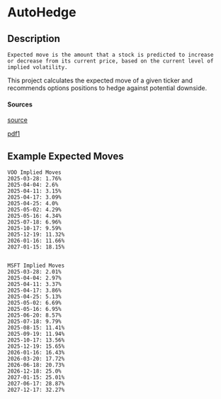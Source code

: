 # AutoHedge

## Description

```
Expected move is the amount that a stock is predicted to increase 
or decrease from its current price, based on the current level of 
implied volatility.
```

This project calculates the expected move of a given ticker and 
recommends options positions to hedge against potential downside.

#### Sources
[source](https://www.tastylive.com/definitions/calculating-expected-move)

[pdf1](https://www.comintel.com/meetup/DanQueen/Original-Talk-2018-05/EARNINGS%20TRADE%20Presentation%20%2020180523%20Final.pdf)

## Example Expected Moves
```
VOO Implied Moves
2025-03-28: 1.76%
2025-04-04: 2.6%
2025-04-11: 3.15%
2025-04-17: 3.09%
2025-04-25: 4.0%
2025-05-02: 4.29%
2025-05-16: 4.34%
2025-07-18: 6.96%
2025-10-17: 9.59%
2025-12-19: 11.32%
2026-01-16: 11.66%
2027-01-15: 18.15%


MSFT Implied Moves
2025-03-28: 2.01%
2025-04-04: 2.97%
2025-04-11: 3.37%
2025-04-17: 3.86%
2025-04-25: 5.13%
2025-05-02: 6.69%
2025-05-16: 6.95%
2025-06-20: 8.57%
2025-07-18: 9.79%
2025-08-15: 11.41%
2025-09-19: 11.94%
2025-10-17: 13.56%
2025-12-19: 15.65%
2026-01-16: 16.43%
2026-03-20: 17.72%
2026-06-18: 20.73%
2026-12-18: 25.0%
2027-01-15: 25.01%
2027-06-17: 28.87%
2027-12-17: 32.27%
```
